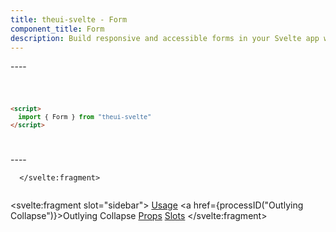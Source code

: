 ```yaml
---
title: theui-svelte - Form
component_title: Form
description: Build responsive and accessible forms in your Svelte app with TheUI-Svelte's Form component, streamlining user data input.
---
```


<script lang="ts">
  import type { PageData } from "./$types";
  import DocContainer from "$lib/ui/doc/Container.svelte";
  import Head from "$lib/ui/doc/Head.svelte";
  import Block from "$lib/ui/doc/Block.svelte";
  import Code from "$lib/ui/doc/Code.svelte";
  import DataTable from "$lib/ui/doc/DataTable.svelte";
  import Example from "$lib/ui/doc/Example.svelte";
  import { Form } from "theui-svelte";
  import { processID } from "$lib";

  export let data: PageData;
</script>

<DocContainer>
  <Head title="Form" text="--" />
  <Block title="Setup">
    <p class="not-prose mb-4">----</p>
<Code title="Import">

```html
<script>
  import { Form } from "theui-svelte"
</script>
```
</Code>
  </Block>

  <Block title="Usage">
    <Example title="Basic Example">
      <p class="not-prose mb-2">----</p>
      <svelte:fragment slot="example">
        
      </svelte:fragment>
<div slot="code">

```html

```
</div>
    </Example>
  </Block>

  <Block title="Props">
    <DataTable data={data.component.props} hideText={true} mb=8 />
    <DataTable data={data.component.dynamicProps} type="slots" title="Dynamic Props" hideText={true} />
  </Block>
  <Block title="Slots">
    <DataTable data={data.component.slots} type="slots"/>
  </Block>

  <svelte:fragment slot="sidebar">
    <a href="#usage">Usage</a>
    <a href={processID("Outlying Collapse")}>Outlying Collapse</a>
    <a href="#props">Props</a>
    <a href="#slots">Slots</a>
  </svelte:fragment>

</DocContainer>